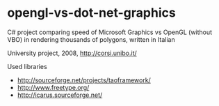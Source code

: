 opengl-vs-dot-net-graphics
==========================

C# project comparing speed of Microsoft Graphics vs OpenGL (without VBO) in rendering thousands of polygons, written in Italian

University project, 2008, http://corsi.unibo.it/ 

Used libraries
 * http://sourceforge.net/projects/taoframework/
 * http://www.freetype.org/
 * http://icarus.sourceforge.net/
 


